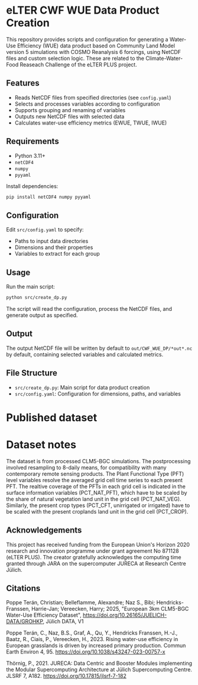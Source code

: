 
# eLTER CWF WUE Data Product Creation

This repository provides scripts and configuration for generating a Water-Use Efficiency (WUE) data product based on Community Land Model version 5 simulations with COSMO Reanalysis 6 forcings, using NetCDF files and custom selection logic. These are related to the Climate-Water-Food Reaseach Challenge of the eLTER PLUS project.

## Features

- Reads NetCDF files from specified directories (see `config.yaml`)
- Selects and processes variables according to configuration
- Supports grouping and renaming of variables
- Outputs new NetCDF files with selected data
- Calculates water-use efficiency metrics (EWUE, TWUE, IWUE)

## Requirements

- Python 3.11+
- `netCDF4`
- `numpy`
- `pyyaml`

Install dependencies:
```bash
pip install netCDF4 numpy pyyaml
```
## Configuration

Edit `src/config.yaml` to specify:
- Paths to input data directories
- Dimensions and their properties
- Variables to extract for each group

## Usage

Run the main script:
```bash
python src/create_dp.py
```
The script will read the configuration, process the NetCDF files, and generate output as specified.

## Output

The output NetCDF file will be written by default to `out/CWF_WUE_DP/*out*.nc` by default, containing selected variables and calculated metrics.

## File Structure

- `src/create_dp.py`: Main script for data product creation
- `src/config.yaml`: Configuration for dimensions, paths, and variables

# Published dataset


# Dataset notes

The dataset is from processed CLM5-BGC simulations. The postprocessing involved resampling to 8-daily means, for compatibility with many contemporary remote sensing products. The Plant Functional Type (PFT) level variables resolve the averaged grid cell time series to each present PFT. The realtive coverage of the PFTs in each grid cell is indicated in the surface information variables (PCT_NAT_PFT), which have to be scaled by the share of natural vegetation land unit in the grid cell (PCT_NAT_VEG). Similarly, the present crop types (PCT_CFT, unirrigated or irrigated) have to be scaled with the present croplands land unit in the grid cell (PCT_CROP).

## Acknowledgements

This project has received funding from the European Union's Horizon 2020 research and innovation programme under grant agreement No 871128 (eLTER PLUS). The creator gratefully acknowledges the computing time granted through JARA on the supercomputer JURECA at Research Centre Jülich.

## Citations
Poppe Terán, Christian; Belleflamme, Alexandre; Naz S., Bibi; Hendricks-Franssen, Harrie-Jan; Vereecken, Harry; 2025, "European 3km CLM5-BGC Water-Use Efficiency Dataset", https://doi.org/10.26165/JUELICH-DATA/GROHKP, Jülich DATA, V1

Poppe Terán, C., Naz, B.S., Graf, A., Qu, Y., Hendricks Franssen, H.-J., Baatz, R., Ciais, P., Vereecken, H., 2023. Rising water-use efficiency in European grasslands is driven by increased primary production. Commun Earth Environ 4, 95. https://doi.org/10.1038/s43247-023-00757-x

Thörnig, P., 2021. JURECA: Data Centric and Booster Modules implementing the Modular Supercomputing Architecture at Jülich Supercomputing Centre. JLSRF 7, A182. https://doi.org/10.17815/jlsrf-7-182
